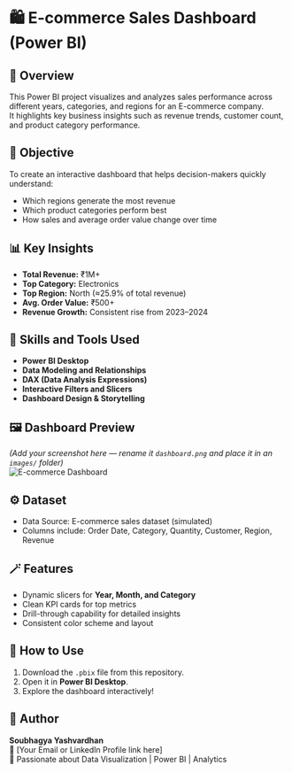 # 🛍️ E-commerce Sales Dashboard (Power BI)

## 📘 Overview
This Power BI project visualizes and analyzes sales performance across different years, categories, and regions for an E-commerce company.  
It highlights key business insights such as revenue trends, customer count, and product category performance.

## 🎯 Objective
To create an interactive dashboard that helps decision-makers quickly understand:
- Which regions generate the most revenue  
- Which product categories perform best  
- How sales and average order value change over time  

## 📊 Key Insights
- **Total Revenue:** ₹1M+  
- **Top Category:** Electronics  
- **Top Region:** North (≈25.9% of total revenue)  
- **Avg. Order Value:** ₹500+  
- **Revenue Growth:** Consistent rise from 2023–2024  

## 🧠 Skills and Tools Used
- **Power BI Desktop**
- **Data Modeling and Relationships**
- **DAX (Data Analysis Expressions)**
- **Interactive Filters and Slicers**
- **Dashboard Design & Storytelling**

## 🖼️ Dashboard Preview
*(Add your screenshot here — rename it `dashboard.png` and place it in an `images/` folder)*  
![E-commerce Dashboard](images/dashboard.png)

## ⚙️ Dataset
- Data Source: E-commerce sales dataset (simulated)
- Columns include: Order Date, Category, Quantity, Customer, Region, Revenue

## 🪄 Features
- Dynamic slicers for **Year, Month, and Category**
- Clean KPI cards for top metrics
- Drill-through capability for detailed insights
- Consistent color scheme and layout

## 🏁 How to Use
1. Download the `.pbix` file from this repository.  
2. Open it in **Power BI Desktop**.  
3. Explore the dashboard interactively!

## 📄 Author
**Soubhagya Yashvardhan**  
📧 [Your Email or LinkedIn Profile link here]  
💼 Passionate about Data Visualization | Power BI | Analytics

